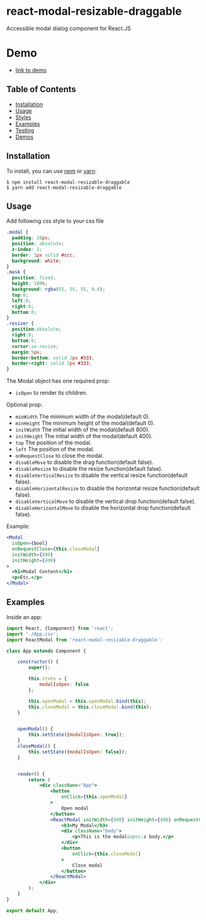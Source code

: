 # react-modal-resizable-draggable

Accessible modal dialog component for React.JS

# Demo
* [link to demo](https://wwan5803.github.io/react-modal-resizable-draggable/)

## Table of Contents

* [Installation](#installation)
* [Usage](#usage)
* [Styles](#styles)
* [Examples](#examples)
* [Testing](#testing)
* [Demos](#demos)

## Installation

To install, you can use [npm](https://npmjs.org/) or [yarn](https://yarnpkg.com):


    $ npm install react-modal-resizable-draggable
    $ yarn add react-modal-resizable-draggable


## Usage
Add following css style to your css file
```css
.modal {
  padding: 20px;
  position: absolute;
  z-index: 1;
  border: 1px solid #ccc;
  background: white;
}
.mask {
  position: fixed;
  height: 100%;
  background: rgba(55, 55, 55, 0.6);
  top:0;
  left:0;
  right:0;
  bottom:0;
}
.resizer {
  position:absolute;
  right:0;
  bottom:0;
  cursor:se-resize;
  margin:5px;
  border-bottom: solid 2px #333;
  border-right: solid 2px #333;
}
```

The Modal object has one required prop:

- `isOpen` to render its children.

Optional prop:

- `minWidth` The minimum width of the modal(default 0).
- `minHeight` The minimum height of the modal(default 0).
- `initWidth` The initial width of the modal(default 800).
- `initHeight` The initial width of the modal(default 400).
- `top` The position of the modal.
- `left` The position of the modal.
- `onRequestClose` to close the modal.
- `disableMove` to disable the drag function(default false).
- `disableResize` to disable the resize function(default false).
- `disableVerticalResize` to disable the vertical resize function(default false).
- `disableHorizontalResize` to disable the horizontal resize function(default false).
- `disableVerticalMove` to disable the vertical drop function(default false).
- `disableHorizontalMove` to disable the horizontal drop function(default false).


Example:

```jsx
<Modal
  isOpen={bool}
  onRequestClose={this.closeModal}
  initWidth={800} 
  initHeight={400}
>
  <h1>Modal Content</h1>
  <p>Etc.</p>
</Modal>
```


## Examples

Inside an app:

```jsx
import React, {Component} from 'react';
import './App.css';
import ReactModal from 'react-modal-resizable-draggable';

class App extends Component {

    constructor() {
        super();

        this.state = {
            modalIsOpen: false
        };

        this.openModal = this.openModal.bind(this);
        this.closeModal = this.closeModal.bind(this);
    }


    openModal() {
        this.setState({modalIsOpen: true});
    }
    closeModal() {
        this.setState({modalIsOpen: false});
    }


    render() {
        return (
            <div className="App">
                <button
                    onClick={this.openModal}
                >
                    Open modal
                </button>
                <ReactModal initWidth={800} initHeight={400} onRequestClose={this.closeModal} isOpen={this.state.modalIsOpen}>
                    <h3>My Modal</h3>
                    <div className="body">
                        <p>This is the modal&apos;s body.</p>
                    </div>
                    <button
                        onClick={this.closeModal}
                    >
                        Close modal
                    </button>
                </ReactModal>
            </div>
        );
    }
}

export default App;

```

